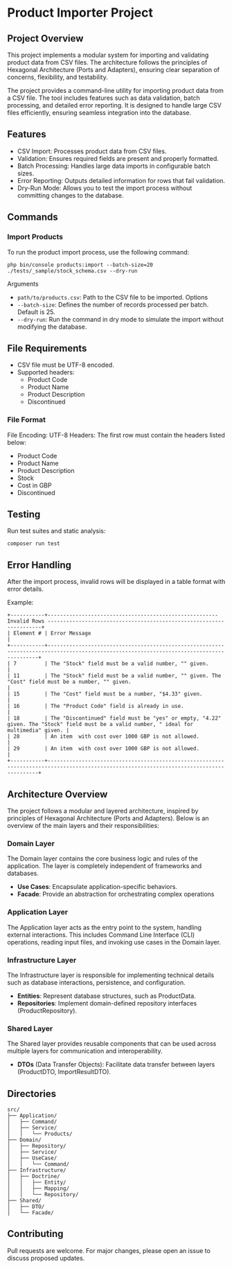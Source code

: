 # Product Importer Project

## Project Overview
This project implements a modular system for importing and validating product data from CSV files. 
The architecture follows the principles of Hexagonal Architecture (Ports and Adapters), ensuring clear separation of concerns, flexibility, and testability.

The project provides a command-line utility for importing product data from a CSV file. 
The tool includes features such as data validation, batch processing, and detailed error reporting. 
It is designed to handle large CSV files efficiently, ensuring seamless integration into the database.

## Features
* CSV Import: Processes product data from CSV files.
* Validation: Ensures required fields are present and properly formatted.
* Batch Processing: Handles large data imports in configurable batch sizes.
* Error Reporting: Outputs detailed information for rows that fail validation.
* Dry-Run Mode: Allows you to test the import process without committing changes to the database.


## Commands
### Import Products
To run the product import process, use the following command:

```shell
php bin/console products:import --batch-size=20 ./tests/_sample/stock_schema.csv --dry-run
````
Arguments
* `path/to/products.csv`: Path to the CSV file to be imported. 
Options
* `--batch-size`: Defines the number of records processed per batch. Default is 25.
* `--dry-run`: Run the command in dry mode to simulate the import without modifying the database.

## File Requirements
* CSV file must be UTF-8 encoded.
* Supported headers:
  * Product Code
  * Product Name
  * Product Description
  * Discontinued

### File Format
  File Encoding: UTF-8
  Headers: The first row must contain the headers listed below:
  * Product Code
  * Product Name
  * Product Description
  * Stock
  * Cost in GBP
  * Discontinued

## Testing
Run test suites and static analysis:
```shell
composer run test
```

## Error Handling
After the import process, invalid rows will be displayed in a table format with error details.

Example:
```shell
+-----------+------------------------------------------------------- Invalid Rows --------------------------------------------------------------------+
| Element # | Error Message                                                                                                                           |
+-----------+-----------------------------------------------------------------------------------------------------------------------------------------+
| 7         | The "Stock" field must be a valid number, "" given.                                                                                     |
| 11        | The "Stock" field must be a valid number, "" given. The "Cost" field must be a number, "" given.                                        |
| 15        | The "Cost" field must be a number, "$4.33" given.                                                                                       |
| 16        | The "Product Code" field is already in use.                                                                                             |
| 18        | The "Discontinued" field must be "yes" or empty, "4.22" given. The "Stock" field must be a valid number, " ideal for multimedia" given. |
| 28        | An item  with cost over 1000 GBP is not allowed.                                                                                        |
| 29        | An item  with cost over 1000 GBP is not allowed.                                                                                        |
+-----------+-----------------------------------------------------------------------------------------------------------------------------------------+
```

## Architecture Overview
The project follows a modular and layered architecture, inspired by principles of Hexagonal Architecture (Ports and Adapters). 
Below is an overview of the main layers and their responsibilities:

### Domain Layer
The Domain layer contains the core business logic and rules of the application. 
The layer is completely independent of frameworks and databases.
 * **Use Cases**: Encapsulate application-specific behaviors.
 * **Facade**: Provide an abstraction for orchestrating complex operations

### Application Layer
The Application layer acts as the entry point to the system, handling external interactions.
This includes Command Line Interface (CLI) operations, reading input files, and invoking use cases in the Domain layer.

### Infrastructure Layer
The Infrastructure layer is responsible for implementing technical details such as database interactions, persistence, and configuration.
 * **Entities**: Represent database structures, such as ProductData.
 * **Repositories**: Implement domain-defined repository interfaces (ProductRepository).

### Shared Layer
The Shared layer provides reusable components that can be used across multiple layers for communication and interoperability.
 * **DTOs** (Data Transfer Objects): Facilitate data transfer between layers (ProductDTO, ImportResultDTO).

## Directories
```shel
src/
├── Application/
│   ├── Command/
│   ├── Service/
│   │   └── Products/
├── Domain/
│   ├── Repository/
│   ├── Service/
│   ├── UseCase/
│   │   └── Command/
├── Infrastructure/
│   ├── Doctrine/
│   │   ├── Entity/
│   │   ├── Mapping/
│   │   └── Repository/
├── Shared/
│   ├── DTO/
│   └── Facade/
```

## Contributing
Pull requests are welcome. 
For major changes, please open an issue to discuss proposed updates.

